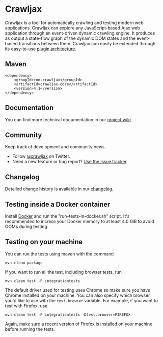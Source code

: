 Crawljax 
========

Crawljax is a tool for automatically crawling and testing modern web applications. 
Crawljax can explore any JavaScript-based Ajax web application through an event-driven dynamic crawling engine.
It produces as output a state-flow graph of the dynamic DOM states and the event-based transitions between them.
Crawljax can easily be extended through its easy-to-use [plugin architecture](https://github.com/crawljax/crawljax/wiki/Writing-a-plugin).

Maven
-----

	<dependency>
	    <groupId>com.crawljax</groupId>
	    <artifactId>crawljax-core</artifactId>
	    <version>4.1</version>
	</dependency>

Documentation
-------------

You can find more technical documentation in our [project wiki](https://github.com/crawljax/crawljax/wiki/). 


Community
---------

Keep track of development and community news.

* Follow [@crawljax](https://twitter.com/crawljax) on Twitter.
* Need a new feature or bug report? [Use the issue tracker](https://github.com/crawljax/crawljax/issues).


Changelog
---------

Detailed change history is available in our [changelog](https://github.com/crawljax/crawljax/blob/master/CHANGELOG.md).

Testing inside a Docker container
---------------------------------
	
Install [Docker](https://www.docker.com/) and run the "run-tests-in-docker.sh" script. It's recommended to increse your Docker memory to at least 4.0 GiB to avoid OOMs during testing. 

Testing on your machine
-----------------------

You can run the tests using maven with the command

	mvn clean package
	
If you want to run all the test, including browser tests, run 

	mvn clean test -P integrationtests

The default driver used for testing uses Chrome so make sure you have Chrome installed on your machine. You can also specify which browser you'd like to use with the `test.browser` variable. For example, if you want to test with Firefox, use:

	mvn clean test -P integrationtests -Dtest.browser=FIREFOX

Again, make sure a recent version of Firefox is installed on your machine before running the tests.	
